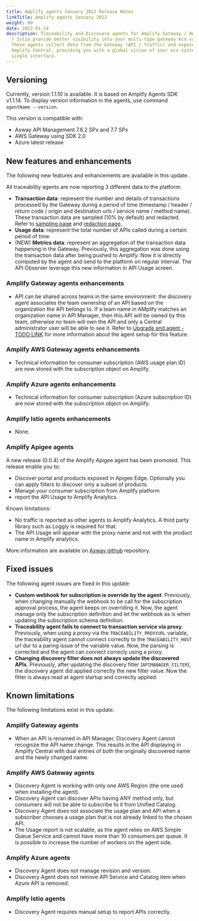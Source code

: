 ```yaml
---
title: Amplify agents January 2022 Release Notes
linkTitle: Amplify agents January 2022
weight: 90
date: 2022-01-14
description: Traceability and Discovery agents for Amplify Gateway / AWS / Azure
  / Istio provide better visibility into your multi-type gateway eco system.
  These agents collect data from the Gateway (API / traffic) and expose it in
  Amplify Central, providing you with a global vision of your eco system from a
  single interface.
---
```


## Versioning

Currently, version 1.1.10 is available. It is based on Amplify Agents SDK v1.1.14.
To display version information in the agents, use command `agentName --version`.

This version is compatible with:

* Axway API Management 7.6.2 SPx and 7.7 SPx
* AWS Gateway using SDK 2.0
* Azure latest release

## New features and enhancements

The following new features and enhancements are available in this update.

All traceability agents are now reporting 3 different data to the platform:

* **Transaction data**:  represent the number and details of transactions processed by the Gateway during a period of time (timestamp / header / return code / origin and destination urls / service name / method name). These transaction data are sampled (10% by default) and redacted. Refer to [sampling page](/docs/connect_manage_environ/connected_agent_common_reference/trace_sampling) and [redaction page](/docs/connect_manage_environ/connected_agent_common_reference/trace_redaction).
* **Usage data**: represent the total number of APIs called during a certain period of time.
* (NEW) **Metrics data**: represent an aggregation of the transaction data happening in the Gateway. Previously, this aggregation was done using the transaction data after being pushed to Amplify. Now it is directly computed by the agent and send to the platform on regular interval. The API Observer leverage this new information in API Usage screen.

### Amplify Gateway agents enhancements

* API can be shared across teams in the same environment: the discovery agent associates the team ownership of an API based on the organization the API belongs to. If a team name in AMplify matches an organization name in API Manager, then this API will be owned by this team, otherwise no team will own the API and only a Central administrator user will be able to see it. Refer to [Upgrade and agent - TODO LINK](/docs/connect_manage_environ/connected_agent_common_reference/upgrade_agent#) for more information about the agent setup for this feature.

### Amplify AWS Gateway agents enhancements

* Technical information for consumer subscription (AWS usage plan ID) are now stored with the subscription object on Amplify.

### Amplify Azure agents enhancements

* Technical information for consumer subscription (Azure subscription ID) are now stored with the subscription object on Amplify.

### Amplify Istio agents enhancements

* None.

### Amplify Apigee agents

A new release (0.0.4) of the Amplify Apigee agent has been promoted. This release enable you to:

* Discover portal and products exposed in Apigee Edge. Optionally you can apply filters to discover only a subset of products.
* Manage your consumer subscription from Amplify platform
* report the API Usage to Amplify Analytics.

Known limitations:

* No traffic is reported as other agents to Amplify Analytics. A third party library such as Loggly is required for that.
* The API Usage will appear with the proxy name and not with the product name in Amplify analytics.

More information are available on [Axway github](https://github.com/Axway/agents-apigee) repository.

## Fixed issues

The following agent issues are fixed in this update:

* **Custom webhook for subscription is override by the agent**. Previously, when changing manually the webhook to be call for the subscription approval process, the agent keeps on overriding it. Now, the agent manage only the subscription definition and let the webhook as is when updating the subscription schema definition.
* **Traceability agent fails to connect to transaction service via proxy**. Previously, when using a proxy via the `TRACEABILITY_PROXYURL` variable, the traceability agent cannot connect correctly to the `TRACEABILITY_HOST` url dur to a paring issue of the variable value. Now, the parsing is corrected and the agent can connect correcly using a proxy.
* **Changing discovery filter does not always update the discovered APIs**. Previously, after updating the discovery filter (`APIMANAGER_FILTER`), the discovery agent did applied correctly the new filter value. Now the filter is always read at agent startup and correctly applied.

## Known limitations

The following limitations exist in this update.

### Amplify Gateway agents

* When an API is renamed in API Manager, Discovery Agent cannot recognize the API name change. This results in the API displaying in Amplify Central with dual entries of both the originally discovered name and the newly changed name.

### Amplify AWS Gateway agents

* Discovery Agent is working with only one AWS Region (the one used when installing the agent).
* Discovery Agent can discover APIs having ANY method only, but consumers will not be able to subscribe to it from Unified Catalog.
* Discovery Agent does not associate the usage plan and API when a subscriber chooses a usage plan that is not already linked to the chosen API.
* The Usage report is not scalable, as the agent relies on AWS Simple Queue Service and cannot have more than 10 consumers per queue. It is possible to increase the number of workers on the agent side.

### Amplify Azure agents

* Discovery Agent does not manage revision and version.
* Discovery Agent does not remove API Service and Catalog item when Azure API is removed.

### Amplify Istio agents

* Discovery Agent requires manual setup to report APIs correctly.
